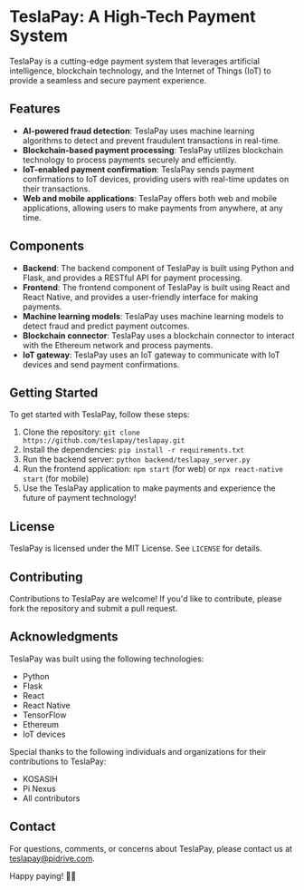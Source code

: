 TeslaPay: A High-Tech Payment System
=============================

TeslaPay is a cutting-edge payment system that leverages artificial intelligence, blockchain technology, and the Internet of Things (IoT) to provide a seamless and secure payment experience.

Features
--------

* **AI-powered fraud detection**: TeslaPay uses machine learning algorithms to detect and prevent fraudulent transactions in real-time.
* **Blockchain-based payment processing**: TeslaPay utilizes blockchain technology to process payments securely and efficiently.
* **IoT-enabled payment confirmation**: TeslaPay sends payment confirmations to IoT devices, providing users with real-time updates on their transactions.
* **Web and mobile applications**: TeslaPay offers both web and mobile applications, allowing users to make payments from anywhere, at any time.

Components
------------

* **Backend**: The backend component of TeslaPay is built using Python and Flask, and provides a RESTful API for payment processing.
* **Frontend**: The frontend component of TeslaPay is built using React and React Native, and provides a user-friendly interface for making payments.
* **Machine learning models**: TeslaPay uses machine learning models to detect fraud and predict payment outcomes.
* **Blockchain connector**: TeslaPay uses a blockchain connector to interact with the Ethereum network and process payments.
* **IoT gateway**: TeslaPay uses an IoT gateway to communicate with IoT devices and send payment confirmations.

Getting Started
---------------

To get started with TeslaPay, follow these steps:

1. Clone the repository: `git clone https://github.com/teslapay/teslapay.git`
2. Install the dependencies: `pip install -r requirements.txt`
3. Run the backend server: `python backend/teslapay_server.py`
4. Run the frontend application: `npm start` (for web) or `npx react-native start` (for mobile)
5. Use the TeslaPay application to make payments and experience the future of payment technology!

License
-------

TeslaPay is licensed under the MIT License. See `LICENSE` for details.

Contributing
------------

Contributions to TeslaPay are welcome! If you'd like to contribute, please fork the repository and submit a pull request.

Acknowledgments
---------------

TeslaPay was built using the following technologies:

* Python
* Flask
* React
* React Native
* TensorFlow
* Ethereum
* IoT devices

Special thanks to the following individuals and organizations for their contributions to TeslaPay:

* KOSASIH
* Pi Nexus
* All contributors

Contact
-------

For questions, comments, or concerns about TeslaPay, please contact us at [teslapay@pidrive.com](mailto:teslapay@pidrive.com).

Happy paying! 🚀💸

